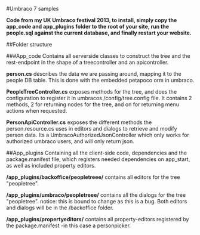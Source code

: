 #Umbraco 7 samples

**Code from my UK Umbraco festival 2013, to install, simply copy the app_code and app_plugins folder to the root of your site, run the people.sql against the current database, and finally restart your website.**

##Folder structure

###App_code
Contains all serverside classes to construct the tree and the rest-endpoint in the shape of a treecontroller and an apicontroller.

**person.cs** describes the data we are passing around, mapping it to the people DB table. This is done with the embedded petapoco orm in umbraco. 

**PeopleTreeController.cs** exposes methods for the tree, and does the configuration to register it in umbracos /config/tree.config file. It contains 2 methods, 2 for returning nodes for the tree, and on for returning menu actions when requested.

**PersonApiController.cs** exposes the different methods the person.resource.cs uses in editors and dialogs to retrieve and modify person data. Its a UmbracoAuthorizedJsonController which only works for authorized umbraco users, and will only return json.

##App_plugins
Containing all the client-side code, dependencies and the package.manifest file, which registers needed dependencies on app_start, as well as included property editors. 

**/app_plugins/backoffice/peopletreee/** contains all editors for the tree "peopletree".

**/app_plugins/umbraco/peopletreee/** contains all the dialogs for the tree "peopletree". notice: this is bound to change as this is a bug. Both editors and dialogs will be in the /backoffice folder.

**/app_plugins/propertyeditors/** contains all property-editors registered by the package.manifest -in this case a personpicker.




